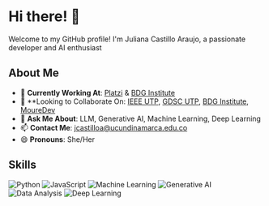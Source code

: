 # Hi there! 👋
Welcome to my GitHub profile! I'm Juliana Castillo Araujo, a passionate developer and AI enthusiast
## About Me
- 🔭 **Currently Working At**: [Platzi](https://platzi.com) & [BDG Institute](https://bdginstitute.edu.co)
- 👯 **Looking to Collaborate On: [IEEE UTP](https://www.ieee.org), [GDSC UTP](https://developers.google.com/community/gdsc), [BDG Institute](https://bdginstitute.edu.co/), [MoureDev](https://moure.dev)
- 💬 **Ask Me About**: LLM, Generative AI, Machine Learning, Deep Learning
- 📫 **Contact Me**: jcastilloa@ucundinamarca.edu.co
- 😄 **Pronouns**: She/Her
## Skills
![Python](https://img.shields.io/badge/Python-3776AB?style=for-the-badge&logo=python&logoColor=white)
![JavaScript](https://img.shields.io/badge/JavaScript-F7DF1E?style=for-the-badge&logo=javascript&logoColor=black)
![Machine Learning](https://img.shields.io/badge/Machine%20Learning-FF6F00?style=for-the-badge&logo=machine-learning&logoColor=white)
![Generative AI](https://img.shields.io/badge/Generative%20AI-00D1A4?style=for-the-badge&logo=ai&logoColor=white)
![Data Analysis](https://img.shields.io/badge/Data%20Analysis-4CAF50?style=for-the-badge&logo=data-analysis&logoColor=white)
![Deep Learning](https://img.shields.io/badge/Deep%20Learning-8E44AD?style=for-the-badge&logo=deep-learning&logoColor=white)
